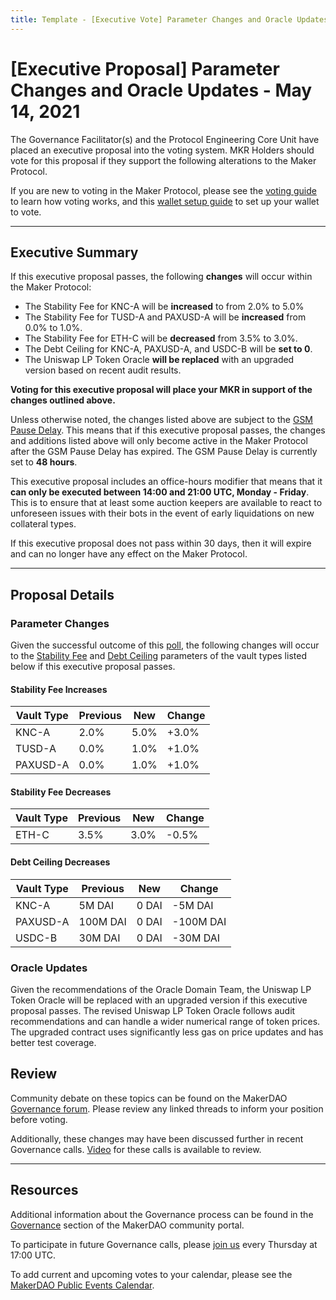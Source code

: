 ```yaml
---
title: Template - [Executive Vote] Parameter Changes and Oracle Updates - May 14, 2021
---
```


# [Executive Proposal] Parameter Changes and Oracle Updates - May 14, 2021

The Governance Facilitator(s) and the Protocol Engineering Core Unit have placed an executive proposal into the voting system. MKR Holders should vote for this proposal if they support the following alterations to the Maker Protocol.

If you are new to voting in the Maker Protocol, please see the [voting guide](https://community-development.makerdao.com/en/learn/governance/how-voting-works/) to learn how voting works, and this [wallet setup guide](https://community-development.makerdao.com/en/learn/governance/voting-setup/) to set up your wallet to vote.

---

## Executive Summary

If this executive proposal passes, the following **changes** will occur within the Maker Protocol:

- The Stability Fee for KNC-A will be **increased** to from 2.0% to 5.0%
- The Stability Fee for TUSD-A and PAXUSD-A will be **increased** from 0.0% to 1.0%.
- The Stability Fee for ETH-C will be **decreased** from 3.5% to 3.0%.
- The Debt Ceiling for KNC-A, PAXUSD-A, and USDC-B will be **set to 0**.
- The Uniswap LP Token Oracle **will be replaced** with an upgraded version based on recent audit results.

**Voting for this executive proposal will place your MKR in support of the changes outlined above.**

Unless otherwise noted, the changes listed above are subject to the [GSM Pause Delay](https://community-development.makerdao.com/en/learn/governance/param-gsm-pause-delay). This means that if this executive proposal passes, the changes and additions listed above will only become active in the Maker Protocol after the GSM Pause Delay has expired. The GSM Pause Delay is currently set to **48 hours**.

This executive proposal includes an office-hours modifier that means that it **can only be executed between 14:00 and 21:00 UTC, Monday - Friday**. This is to ensure that at least some auction keepers are available to react to unforeseen issues with their bots in the event of early liquidations on new collateral types.

If this executive proposal does not pass within 30 days, then it will expire and can no longer have any effect on the Maker Protocol.

---

## Proposal Details

### Parameter Changes

Given the successful outcome of this [poll](https://vote.makerdao.com/polling/QmPfe7kF?network=mainnet#poll-detail), the following changes will occur to the [Stability Fee](https://community-development.makerdao.com/en/learn/governance/param-stability-fee) and [Debt Ceiling](https://community-development.makerdao.com/en/learn/governance/param-debt-ceiling/) parameters of the vault types listed below if this executive proposal passes.

#### Stability Fee Increases

| **Vault Type** | **Previous** | **New** | **Change** |
| -------------- | ------------ | ------- | ---------- |
| KNC-A          | 2.0%         | 5.0%    | +3.0%      |
| TUSD-A         | 0.0%         | 1.0%    | +1.0%      |
| PAXUSD-A       | 0.0%         | 1.0%    | +1.0%      |

#### Stability Fee Decreases

| **Vault Type** | **Previous** | **New** | **Change** |
| -------------- | ------------ | ------- | ---------- |
| ETH-C          | 3.5%         | 3.0%    | -0.5%      |

#### Debt Ceiling Decreases

| **Vault Type** | **Previous** | **New** | **Change** |
| -------------- | ------------ | ------- | ---------- |
| KNC-A          | 5M DAI       | 0 DAI   | -5M DAI    |
| PAXUSD-A       | 100M DAI     | 0 DAI   | -100M DAI  |
| USDC-B         | 30M DAI      | 0 DAI   | -30M DAI   |

### Oracle Updates

Given the recommendations of the Oracle Domain Team, the Uniswap LP Token Oracle will be replaced with an upgraded version if this executive proposal passes. The revised Uniswap LP Token Oracle follows audit recommendations and can handle a wider numerical range of token prices. The upgraded contract uses significantly less gas on price updates and has better test coverage.

## Review

Community debate on these topics can be found on the MakerDAO [Governance forum](https://forum.makerdao.com/). Please review any linked threads to inform your position before voting.

Additionally, these changes may have been discussed further in recent Governance calls. [Video](https://www.youtube.com/playlist?list=PLLzkWCj8ywWNq5-90-Id6VPSsrk4OWVan) for these calls is available to review.

---

## Resources

Additional information about the Governance process can be found in the [Governance](https://community-development.makerdao.com/en/learn/governance) section of the MakerDAO community portal.

To participate in future Governance calls, please [join us](https://github.com/makerdao/community/tree/master/governance/governance-and-risk-meetings) every Thursday at 17:00 UTC.

To add current and upcoming votes to your calendar, please see the [MakerDAO Public Events Calendar](https://calendar.google.com/calendar/embed?src=makerdao.com_3efhm2ghipksegl009ktniomdk%40group.calendar.google.com&ctz=UTC&mode=week&showCalendars=0&showPrint=0).
